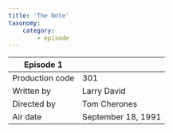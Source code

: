 ```yaml
---
title: 'The Note'
taxonomy:
    category:
        - episode
---
```


| Episode 1 | |
|-----------------|--------------------------------|
| Production code | 301                            |
| Written by      | Larry David |
| Directed by     | Tom Cherones                   |
| Air date        | September 18, 1991             |
